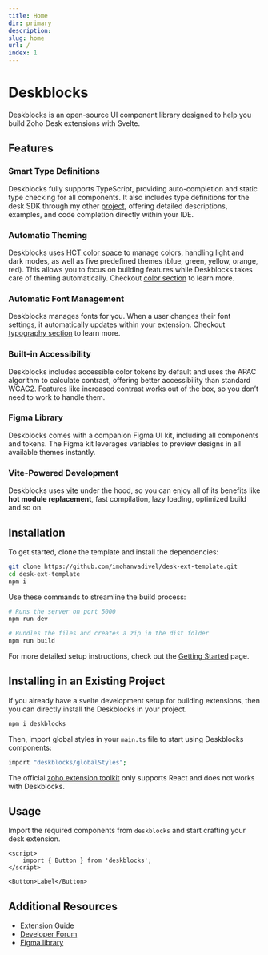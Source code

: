 ```yaml
---
title: Home
dir: primary
description:
slug: home
url: /
index: 1
---
```


<script>
  import Info from "$lib/components/Info.svelte";
  import Fig from "$lib/components/Fig.svelte";
  import 'deskblocks/globalStyles';
</script>

# Deskblocks

Deskblocks is an open-source UI component library designed to help you build Zoho Desk extensions with Svelte.

<Fig src="/assets/banner/deskblocks.png" noBorder height="450" />

## Features

### Smart Type Definitions

Deskblocks fully supports TypeScript, providing auto-completion and static type checking for all components. It also includes type definitions for the desk SDK through my other [project](https://github.com/imohanvadivel/desk-ext-types), offering detailed descriptions, examples, and code completion directly within your IDE.


### Automatic Theming

Deskblocks uses [HCT color space](https://github.com/material-foundation/material-color-utilities/tree/main) to manage colors, handling light and dark modes, as well as five predefined themes (blue, green, yellow, orange, red). This allows you to focus on building features while Deskblocks takes care of theming automatically. Checkout [color section](/guidelines/color)  to learn more.

### Automatic Font Management

Deskblocks manages fonts for you. When a user changes their font settings, it automatically updates within your extension. Checkout [typography section](/guidelines/typography) to learn more.

### Built-in Accessibility

Deskblocks includes accessible color tokens by default and uses the APAC algorithm to calculate contrast, offering better accessibility than standard WCAG2. Features like increased contrast works out of the box, so you don’t need to work to handle them.

### Figma Library

Deskblocks comes with a companion Figma UI kit, including all components and tokens. The Figma kit leverages variables to preview designs in all available themes instantly.


### Vite-Powered Development

Deskblocks uses [vite](https://vitejs.dev/) under the hood, so you can enjoy all of its benefits like **hot module replacement**, fast compilation, lazy loading, optimized build and so on.

## Installation

To get started, clone the template and install the dependencies:

```bash
git clone https://github.com/imohanvadivel/desk-ext-template.git
cd desk-ext-template
npm i
```

Use these commands to streamline the build process:

```bash
# Runs the server on port 5000
npm run dev

# Bundles the files and creates a zip in the dist folder
npm run build
```

For more detailed setup instructions, check out the [Getting Started](/getting-started) page.

## Installing in an Existing Project

If you already have a svelte development setup for building extensions, then you can directly install the Deskblocks in your project.

```bash
npm i deskblocks
```

Then, import global styles in your `main.ts` file to start using Deskblocks components:



```bash
import "deskblocks/globalStyles";
```

<Info type="warning" header="Note:">

The official [zoho extension toolkit](https://www.npmjs.com/package/zoho-extension-toolkit) only supports React and does not works with Deskblocks.

</Info>

## Usage

Import the required components from `deskblocks` and start crafting your desk extension.

```svelte example
<script>
	import { Button } from 'deskblocks';
</script>

<Button>Label</Button>
```

## Additional Resources

- [Extension Guide](https://www.zoho.com/desk/extensions/guide/introduction.html)
- [Developer Forum](https://help.zoho.com/portal/en/community/zoho-desk/zoho-desk-extension-developers)
- [Figma library](https://www.figma.com/community/file/1429784656177593269/deskblocks)
